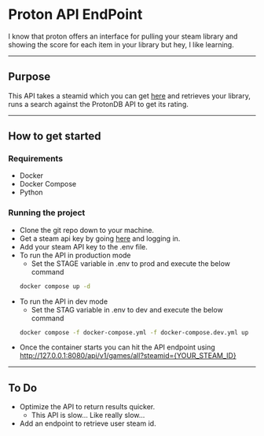 # Proton API EndPoint
I know that proton offers an interface for pulling your steam library 
and showing the score for each item in your library but hey, I like learning.

---
## Purpose
This API takes a steamid which you can get [here](https://www.steamidfinder.com/)
and retrieves your library, runs a search against the ProtonDB API to get its rating.

---
## How to get started
### Requirements
- Docker
- Docker Compose
- Python

### Running the project
- Clone the git repo down to your machine.
- Get a steam api key by going [here](https://steamcommunity.com/login/home/?goto=%2Fdev%2Fapikey) and logging in.
- Add your steam API key to the .env file.
- To run the API in production mode
  - Set the STAGE variable in .env to prod and execute the below command 
  ```bash
  docker compose up -d
  ```
- To run the API in dev mode
  - Set the STAG variable in .env to dev and execute the below command
  ```bash
  docker compose -f docker-compose.yml -f docker-compose.dev.yml up
  ```
- Once the container starts you can hit the API endpoint using http://127.0.0.1:8080/api/v1/games/all?steamid={YOUR_STEAM_ID}

---
## To Do
- Optimize the API to return results quicker.
  - This API is slow... Like really slow...
- Add an endpoint to retrieve user steam id.